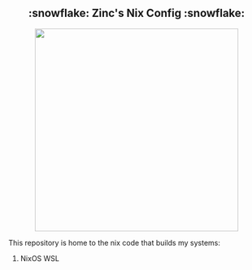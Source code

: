 <h2 align="center">:snowflake: Zinc's Nix Config :snowflake:</h2>

<p align="center">
  <img src="https://raw.githubusercontent.com/catppuccin/catppuccin/main/assets/palette/macchiato.png" width="400" />
</p>

This repository is home to the nix code that builds my systems:

1. NixOS WSL
